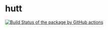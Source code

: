 # hutt

[![Build Status of the package by GitHub actions](https://github.com/hapytex/hutt/actions/workflows/build-ci.yml/badge.svg)](https://github.com/hapytex/hutt/actions/workflows/build-ci.yml)
